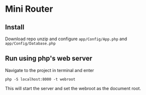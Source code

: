 # Mini Router

## Install 

Download repo unzip and configure `app/Config/App.php` and `app/Config/Database.php`

## Run using php's web server

Navigate to the project in terminal and enter

```
php -S localhost:8000 -t webroot
```

This will start the server and set the webroot as the document root.
